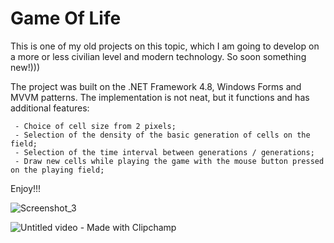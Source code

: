 # Game Of Life

This is one of my old projects on this topic, which I am going to develop on a more or less civilian level and modern technology. So soon something new!)))

The project was built on the .NET Framework 4.8, Windows Forms and MVVM patterns. The implementation is not neat, but it functions and has additional features:

     - Choice of cell size from 2 pixels;
     - Selection of the density of the basic generation of cells on the field;
     - Selection of the time interval between generations / generations;
     - Draw new cells while playing the game with the mouse button pressed on the playing field;
     
Enjoy!!!
     
     
![Screenshot_3](https://user-images.githubusercontent.com/15468791/211267478-41d09d39-7668-4a7b-9208-928e713a1b46.png)


![Untitled video - Made with Clipchamp](https://user-images.githubusercontent.com/15468791/211272195-2f86bee4-1246-42d4-9877-e408e3972070.gif)
